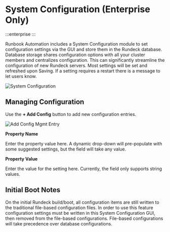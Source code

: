 # System Configuration (Enterprise Only)

:::enterprise
:::

Runbook Automation includes a System Configuration module to set configuration settings via the GUI and store them in the Rundeck database.  Database storage shares configuration options with all your cluster members and centralizes configuration.  This can significantly streamline the configuration of new Rundeck servers.  Most settings will be set and refreshed upon Saving.  If a setting requires a restart there is a message to let users know.

![System Configuration](/assets/img/configmgmt-list.png)

## Managing Configuration
Use the **+ Add Config** button to add new configuration entries.

![Add Config Mgmt Entry](/assets/img/configmgmt-add-config.png)

**Property Name**

Enter the property value here.  A dynamic drop-down will pre-populate with some suggested settings, but the field will take any value.

**Property Value**

Enter the value for the setting here.  Currently, the field only supports string values.


## Initial Boot Notes

On the initial Rundeck build/boot, all configuration items are still written to the traditional file-based configuration files. In order to use this feature configuration settings must be written in this System Configuration GUI, then removed from the file-based configurations.  File-based configurations will take precedence over database configurations.
